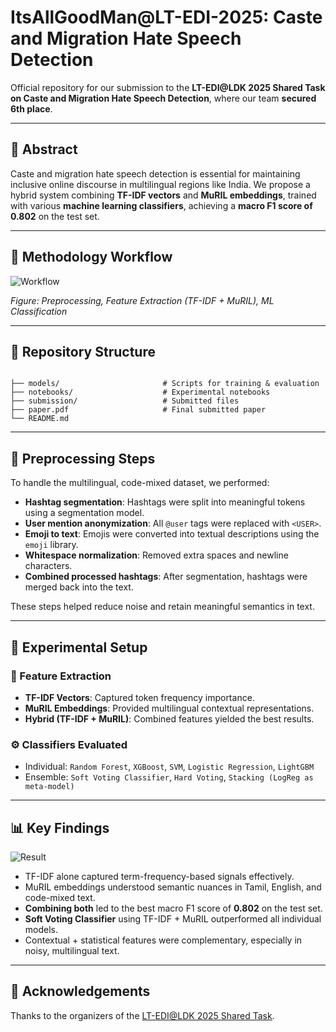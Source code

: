 # ItsAllGoodMan@LT-EDI-2025: Caste and Migration Hate Speech Detection

Official repository for our submission to the **LT-EDI@LDK 2025 Shared Task on Caste and Migration Hate Speech Detection**, where our team **secured 6th place**.

---

## 🧠 Abstract

Caste and migration hate speech detection is essential for maintaining inclusive online discourse in multilingual regions like India. We propose a hybrid system combining **TF-IDF vectors** and **MuRIL embeddings**, trained with various **machine learning classifiers**, achieving a **macro F1 score of 0.802** on the test set.


---

## 🧱 Methodology Workflow

![Workflow](https://github.com/user-attachments/assets/6fa7a592-2609-45a1-ab23-e6397b261e46)

*Figure: Preprocessing, Feature Extraction (TF-IDF + MuRIL), ML Classification*

---

## 📁 Repository Structure

```

├── models/                       # Scripts for training & evaluation
├── notebooks/                    # Experimental notebooks
├── submission/                   # Submitted files
├── paper.pdf                     # Final submitted paper
└── README.md

````

---

## 🔄 Preprocessing Steps

To handle the multilingual, code-mixed dataset, we performed:

- **Hashtag segmentation**: Hashtags were split into meaningful tokens using a segmentation model.
- **User mention anonymization**: All `@user` tags were replaced with `<USER>`.
- **Emoji to text**: Emojis were converted into textual descriptions using the `emoji` library.
- **Whitespace normalization**: Removed extra spaces and newline characters.
- **Combined processed hashtags**: After segmentation, hashtags were merged back into the text.

These steps helped reduce noise and retain meaningful semantics in text.

---

## 🧪 Experimental Setup

### 🧩 Feature Extraction

- **TF-IDF Vectors**: Captured token frequency importance.
- **MuRIL Embeddings**: Provided multilingual contextual representations.
- **Hybrid (TF-IDF + MuRIL)**: Combined features yielded the best results.

### ⚙️ Classifiers Evaluated

- Individual: `Random Forest`, `XGBoost`, `SVM`, `Logistic Regression`, `LightGBM`
- Ensemble: `Soft Voting Classifier`, `Hard Voting`, `Stacking (LogReg as meta-model)`

---

## 📊 Key Findings

![Result](https://github.com/user-attachments/assets/da5efa8a-e1c3-4b14-a15a-1162153ef888)

- TF-IDF alone captured term-frequency-based signals effectively.
- MuRIL embeddings understood semantic nuances in Tamil, English, and code-mixed text.
- **Combining both** led to the best macro F1 score of **0.802** on the test set.
- **Soft Voting Classifier** using TF-IDF + MuRIL outperformed all individual models.
- Contextual + statistical features were complementary, especially in noisy, multilingual text.

---



## 🙌 Acknowledgements

Thanks to the organizers of the [LT-EDI@LDK 2025 Shared Task](https://codalab.lisn.upsaclay.fr/competitions/21884).


